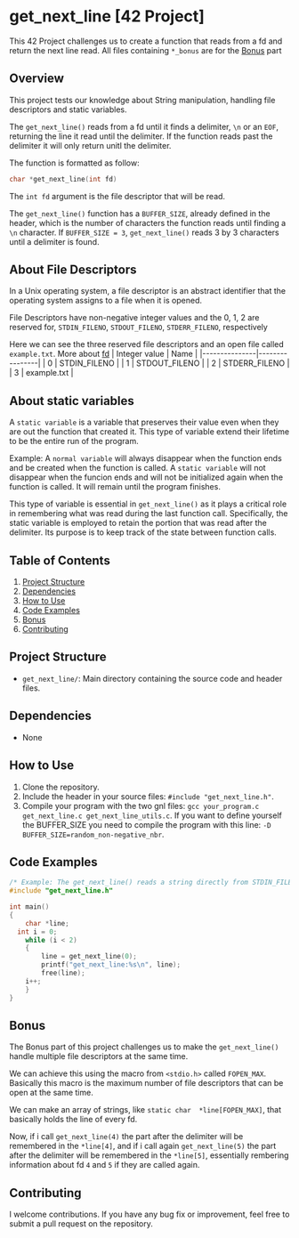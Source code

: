 # get_next_line [42 Project]
This 42 Project challenges us to create a function that reads from a fd and return the next line read. All files containing `*_bonus` are for the [Bonus](#bonus) part

## Overview
This project tests our knowledge about String manipulation, handling file descriptors and static variables.

The `get_next_line()` reads from a fd until it finds a delimiter, `\n` or an `EOF`, returning the line it read until the delimiter.
If the function reads past the delimiter it will only return unitl the delimiter.

The function is formatted as follow:
```c
char *get_next_line(int fd)
```
The `int fd` argument is the file descriptor that will be read.

The `get_next_line()` function has a `BUFFER_SIZE`, already defined in the header, which is the number of characters the function reads until finding a `\n` character.
If `BUFFER_SIZE = 3`, `get_next_line()` reads 3 by 3 characters until a delimiter is found.

## About File Descriptors
In a Unix operating system, a file descriptor is an abstract identifier that the operating system assigns to a file when it is opened.

File Descriptors have non-negative integer values and the 0, 1, 2 are reserved for, `STDIN_FILENO`, `STDOUT_FILENO`, `STDERR_FILENO`, respectively

Here we can see the three reserved file descriptors and an open file called `example.txt`. More about [fd](https://en.wikipedia.org/wiki/File_descriptor)
| Integer value | Name           |
|---------------|----------------|
| 0             | STDIN_FILENO   |
| 1             | STDOUT_FILENO  |
| 2             | STDERR_FILENO  |
| 3             | example.txt    |

## About static variables
A `static variable` is a variable that preserves their value even when they are out the function that created it. This type of variable extend their lifetime to be the entire run of the program.

Example: A `normal variable` will always disappear when the function ends and be created when the function is called.
         A `static variable` will not disappear when the funcion ends and will not be initialized again when the function is called. It will remain until the program finishes.

This type of variable is essential in `get_next_line()` as it plays a critical role in remembering what was read during the last function call. Specifically, the static variable is employed to retain the portion that was read after the delimiter. Its purpose is to keep track of the state between function calls.

## Table of Contents
1. [Project Structure](#project-structure)
2. [Dependencies](#dependencies)
3. [How to Use](#how-to-use)
4. [Code Examples](#code-examples)
5. [Bonus](#bonus)
6. [Contributing](#contributing)

## Project Structure
- `get_next_line/`: Main directory containing the source code and header files.

## Dependencies
- None

## How to Use
1. Clone the repository.
2. Include the header in your source files: `#include "get_next_line.h"`.
3. Compile your program with the two gnl files: `gcc your_program.c get_next_line.c get_next_line_utils.c`.
If you want to define yourself the BUFFER_SIZE you need to compile the program with this line: `-D BUFFER_SIZE=random_non-negative_nbr`.

## Code Examples 
```c
/* Example: The get_next_line() reads a string directly from STDIN_FILENO, two times */
#include "get_next_line.h"

int main()
{
	char *line;
  int i = 0;
	while (i < 2)
	{
		line = get_next_line(0);
		printf("get_next_line:%s\n", line);
		free(line);
    i++;
	}
}
```

## Bonus
The Bonus part of this project challenges us to make the `get_next_line()` handle multiple file descriptors at the same time.

We can achieve this using the macro from `<stdio.h>` called `FOPEN_MAX`. Basically this macro is the maximum number of file descriptors that can be open at the same time.

We can make an array of strings, like `static char	*line[FOPEN_MAX]`, that basically holds the line of every fd.

Now, if i call `get_next_line(4)` the part after the delimiter will be remembered in the `*line[4]`, and if i call again `get_next_line(5)`
the part after the delimiter will be remembered in the `*line[5]`, essentially rembering information about fd `4` and `5` if they are called again.

## Contributing
I welcome contributions. If you have any bug fix or improvement, feel free to submit a pull request on the repository.
